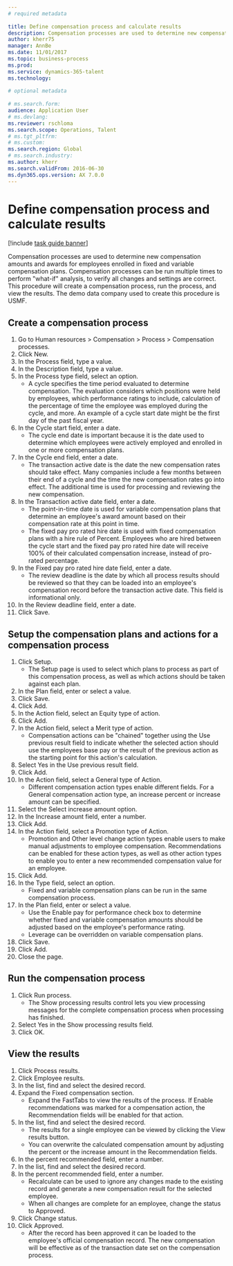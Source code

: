 ```yaml
--- 
# required metadata 
 
title: Define compensation process and calculate results
description: Compensation processes are used to determine new compensation amounts and awards for employees enrolled in fixed and variable compensation plans. 
author: kherr75
manager: AnnBe 
ms.date: 11/01/2017
ms.topic: business-process 
ms.prod:  
ms.service: dynamics-365-talent 
ms.technology:  
 
# optional metadata 
 
# ms.search.form:   
audience: Application User 
# ms.devlang:  
ms.reviewer: rschloma
ms.search.scope: Operations, Talent 
# ms.tgt_pltfrm:  
# ms.custom:  
ms.search.region: Global
# ms.search.industry: 
ms.author: kherr
ms.search.validFrom: 2016-06-30 
ms.dyn365.ops.version: AX 7.0.0 
---
```

# Define compensation process and calculate results

[!include [task guide banner](../../includes/task-guide-banner.md)]

Compensation processes are used to determine new compensation amounts and awards for employees enrolled in fixed and variable compensation plans. Compensation processes can be run multiple times to perform "what-if" analysis, to verify all changes and settings are correct. This procedure will create a compensation process, run the process, and view the results. The demo data company used to create this procedure is USMF.


## Create a compensation process
1. Go to Human resources > Compensation > Process > Compensation processes.
2. Click New.
3. In the Process field, type a value.
4. In the Description field, type a value.
5. In the Process type field, select an option.
    * A cycle specifies the time period evaluated to determine compensation. The evaluation considers which positions were held by employees, which performance ratings to include, calculation of the percentage of time the employee was employed during the cycle, and more. An example of a cycle start date might be the first day of the past fiscal year.  
6. In the Cycle start field, enter a date.
    * The cycle end date is  important because it is the date used to determine which employees were actively employed and enrolled in one or more compensation plans.  
7. In the Cycle end field, enter a date.
    * The transaction active date is the date the new compensation rates should take effect. Many companies include a few months between their end of a cycle and the time the new compensation rates go into effect. The additional time is used for processing and reviewing the new compensation.  
8. In the Transaction active date field, enter a date.
    * The point-in-time date is used for variable compensation plans that determine an employee's award amount based on their compensation rate at this point in time.  
    * The fixed pay pro rated hire date is used with fixed compensation plans with a hire rule of Percent.  Employees who are hired between the cycle start and the fixed pay pro rated hire date will receive 100% of their calculated compensation increase, instead of pro-rated percentage.  
9. In the Fixed pay pro rated hire date field, enter a date.
    * The review deadline is the date by which all process results should be reviewed so that they can be loaded into an employee's compensation record before the transaction active date. This field is informational only.  
10. In the Review deadline field, enter a date.
11. Click Save.

## Setup the compensation plans and actions for a compensation process
1. Click Setup.
    * The Setup page is used to select which plans to process as part of this compensation process, as well as which actions should be taken against each plan.  
2. In the Plan field, enter or select a value.
3. Click Save.
4. Click Add.
5. In the Action field, select an Equity type of action.
6. Click Add.
7. In the Action field, select a Merit type of action.
    * Compensation actions can be "chained" together using the Use previous result field to indicate whether the selected action should use the employees base pay or the result of the previous action as the starting point for this action's calculation.  
8. Select Yes in the Use previous result field.
9. Click Add.
10. In the Action field, select a General type of Action.
    * Different compensation action types enable different fields. For a General compensation action type, an increase percent or increase amount can be specified.  
11. Select the Select increase amount option.
12. In the Increase amount field, enter a number.
13. Click Add.
14. In the Action field, select a Promotion type of Action.
    * Promotion and Other level change action types enable users to make manual adjustments to employee compensation. Recommendations can be enabled for these action types, as well as other action types to enable you to enter a new recommended compensation value for an employee.  
15. Click Add.
16. In the Type field, select an option.
    * Fixed and variable compensation plans can be run in the same compensation process.  
17. In the Plan field, enter or select a value.
    * Use the Enable pay for performance check box to determine whether fixed and variable compensation amounts should be adjusted based on the employee's performance rating.  
    * Leverage can be overridden on variable compensation plans.  
18. Click Save.
19. Click Add.
20. Close the page.

## Run the compensation process
1. Click Run process.
    * The Show processing results control lets you view processing messages for the complete compensation process when processing has finished.  
2. Select Yes in the Show processing results field.
3. Click OK.

## View the results
1. Click Process results.
2. Click Employee results.
3. In the list, find and select the desired record.
4. Expand the Fixed compensation section.
    * Expand the FastTabs to view the results of the process. If Enable recommendations was marked for a compensation action, the Recommendation fields will be enabled for that action.  
5. In the list, find and select the desired record.
    * The results for a single employee can be viewed by clicking the View results button.  
    * You can overwrite the calculated compensation amount by adjusting the percent or the increase amount in the Recommendation fields.  
6. In the percent recommended field, enter a number.
7. In the list, find and select the desired record.
8. In the percent recommended field, enter a number.
    * Recalculate can be used to ignore any changes made to the existing record and generate a new compensation result for the selected employee.  
    * When all changes are complete for an employee, change the status to Approved.  
9. Click Change status.
10. Click Approved.
    * After the record has been approved it can be loaded to the employee's official compensation record. The new compensation will be effective as of the transaction date set on the compensation process.  

